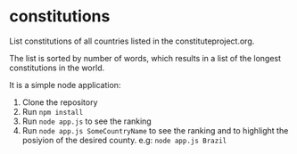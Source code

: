 # constitutions

List constitutions of all countries listed in the constituteproject.org.

The list is sorted by number of words, which results in a list of the longest constitutions in the world.

It is a simple node application:

1. Clone the repository
2. Run `npm install`  
4. Run `node app.js` to see the ranking
4. Run `node app.js SomeCountryName` to see the ranking and to highlight the posiyion of the desired county. e.g: `node app.js Brazil`
